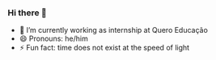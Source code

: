 ### Hi there 👋

<!--
**bl4ckserious/bl4ckserious** is a ✨ _special_ ✨ repository because its `README.md` (this file) appears on your GitHub profile.

Here are some ideas to get you started:-->

- 🔭 I’m currently working as internship at Quero Educação
- 😄 Pronouns: he/him
- ⚡ Fun fact: time does not exist at the speed of light
